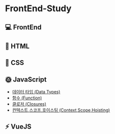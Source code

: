 
# FrontEnd-Study

## :computer: FrontEnd

## :page_facing_up: HTML

## :art: CSS

## :sun_with_face: JavaScript

* [데이터 타입 (Data Types)](https://github.com/yonghap/FrontEnd-Study/blob/main/posts/js/01.datatype.md)
* [함수 (Function)](https://github.com/yonghap/FrontEnd-Study/blob/main/posts/js/02.function.md)
* [클로저 (Closures)](https://github.com/yonghap/FrontEnd-Study/blob/main/posts/js/03.closures.md)
* [컨텍스트,스코프,호이스팅 (Context,Scope,Hoisting)](https://github.com/yonghap/FrontEnd-Study/blob/main/posts/js/04.context.md)

## :zap: VueJS  

